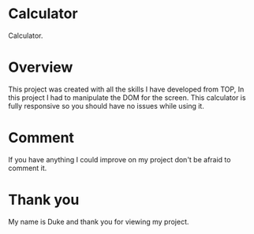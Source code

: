 # Calculator
Calculator.

# Overview
This project was created with all the skills I have developed from TOP, In this project I had to manipulate the DOM for the screen. This calculator is fully responsive so you should have no issues while using it. 

# Comment
If you have anything I could improve on my project don't be afraid to comment it.

# Thank you
My name is Duke and thank you for viewing my project.



